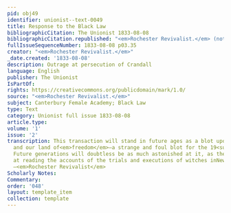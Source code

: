 ```yaml
---
pid: obj49
identifier: unionist--text-0049
title: Response to the Black Law
bibliographicCitation: The Unionist 1833-08-08
bibliographicCitation.republished: "<em>Rochester Revivalist.</em> (not researched)"
fullIssueSequenceNumber: 1833-08-08 p03.35
creator: "<em>Rochester Revivalist.</em>"
_date.created: '1833-08-08'
description: Outrage at persecution of Crandall
language: English
publisher: The Unionist
IsPartOf: 
rights: https://creativecommons.org/publicdomain/mark/1.0/
source: "<em>Rochester Revivalist.</em>"
subject: Canterbury Female Academy; Black Law
type: Text
category: Unionist full issue 1833-08-08
article.type: 
volume: '1'
issue: '2'
transcription: This transaction will stand in future ages as a blot upon that<em>free</em>state
  and our land of<em>freedom</em>—a strange and foul blot for the 19<sup>th</sup>century.
  Future generations will doubtless be as much astonished at it, as thepresent is
  at reading the accounts of the trials and executions of witches inNew-England.”
  –<em>Rochester Revivalist</em>
Scholarly Notes: 
Commentary: 
order: '048'
layout: template_item
collection: template
---
```


